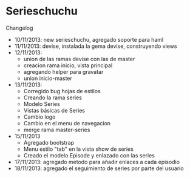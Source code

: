 Serieschuchu
============
Changelog
* 10/11/2013: new serieschuchu, agregado soporte para haml
* 11/11/2013: devise, instalada la gema devise, construyendo views
* 12/11/2013: 
	* union de las ramas devise con las de master
	* creacion rama inicio, vista principal
	* agregando helper para gravatar
	* union inicio-master
* 13/11/2013:
	* Corregido bug hojas de estilos
	* Creando la rama series
	* Modelo Series
	* Vistas básicas de Series
	* Cambio logo
	* Cambio en el menu de navegacion
	* merge rama master-series
* 15/11/2013
	* Agregado bootstrap
	* Menu estilo "tab" en la vista show de series
	* Creado el modelo Episode y enlazado con las series
* 17/11/2013: agregado metodo para añadir enlaces a cada episodio
* 18/11/2013: agregado el seguimiento de series por parte del usuario
